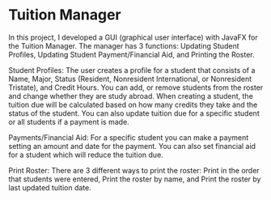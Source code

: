 # Tuition Manager

In this project, I developed a GUI (graphical user interface) with JavaFX for the Tuition Manager. The manager has 3 functions: Updating Student Profiles, Updating Student Payment/Financial Aid, and Printing the Roster. 

Student Profiles: The user creates a profile for a student that consists of a Name, Major, Status (Resident, Nonresident International, or Nonresident Tristate), and Credit Hours. You can add, or remove students from the roster and change whether they are study abroad. When creating a student, the tuition due will be calculated based on how many credits they take and the status of the student. You can also update tuition due for a specific student or all students if a payment is made.

Payments/Financial Aid: For a specific student you can make a payment setting an amount and date for the payment. You can also set financial aid for a student which will reduce the tuition due.

Print Roster: There are 3 different ways to print the roster: Print in the order that students were entered, Print the roster by name, and Print the roster by last updated tuition date.
